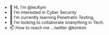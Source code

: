 - 👋 Hi, I’m @lecKym
- 👀 I’m interested in Cyber Security
- 🌱 I’m currently learning Penetratin Testing.
- 💞️ I’m looking to collaborate onanything   in Tech.
- 📫 How to reach me ...twitter @kimkim

<!---
lecKym/lecKym is a ✨ special ✨ repository because its `README.md` (this file) appears on your GitHub profile.
You can click the Preview link to take a look at your changes.
--->
